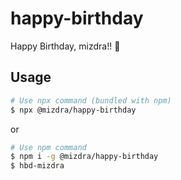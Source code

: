 # happy-birthday

Happy Birthday, mizdra!! 🎉

## Usage

```bash
# Use npx command (bundled with npm)
$ npx @mizdra/happy-birthday
```

or

```bash
# Use npm command
$ npm i -g @mizdra/happy-birthday
$ hbd-mizdra
```
